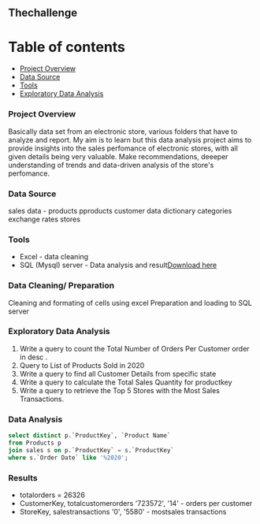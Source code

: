 ## Thechallenge
# Table of contents
- [Project Overview](#project-overview)
- [Data Source](#data-source)
- [Tools](#tools)
- [Exploratory Data Analysis](#exploratory-data-analysis)
### Project Overview
Basically data set from an electronic store, various folders that have to analyze and report. My aim is to learn but this data analysis project aims to provide insights into the sales perfomance of electronic stores, with all given details being very valuable. Make recommendations, deeeper understanding of trends and data-driven analysis of the store's perfomance.
### Data Source
sales data -
products
pproducts
customer
data dictionary
categories
exchange rates
stores
### Tools
- Excel - data cleaning
- SQL (Mysql) server - Data analysis and result[Download here]()
### Data Cleaning/ Preparation
Cleaning and formating of cells using excel
Preparation and loading to SQL server

### Exploratory Data Analysis
1. Write a query to count the Total Number of Orders Per Customer order in desc .
2. Query to List of Products Sold in 2020
3. Write a query to find all Customer Details from specific state
4. Write a query to calculate the Total Sales Quantity for productkey
5. Write a query to retrieve the Top 5 Stores with the Most Sales Transactions.
### Data Analysis
```sql
select distinct p.`ProductKey`, `Product Name`
from Products p
join sales s on p.`ProductKey` = s.`ProductKey`
where s.`Order Date` like '%2020';
```
### Results
- totalorders = 26326
-  CustomerKey, totalcustomerorders
'723572', '14' - orders per customer
-  StoreKey, salestransactions
'0', '5580' - mostsales transactions
